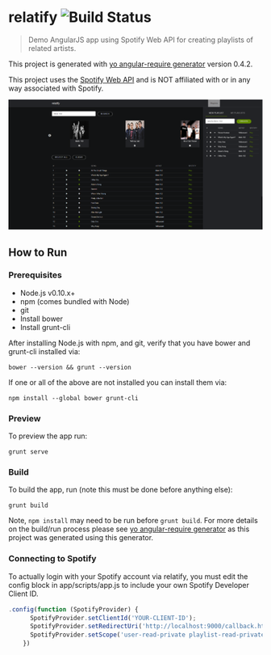 # relatify ![Build Status](https://travis-ci.org/ZackHine/relatify.svg?branch=master)

> Demo AngularJS app using Spotify Web API for creating playlists of related artists.

This project is generated with [yo angular-require generator](https://github.com/aaronallport/generator-angular-require)
version 0.4.2.

This project uses the [Spotify Web API](https://developer.spotify.com/web-api/) and is NOT affiliated with or in any way associated with Spotify.

![ScreenShot](app/images/readme_img.png)

## How to Run

### Prerequisites

* Node.js v0.10.x+
* npm (comes bundled with Node)
* git
* Install bower
* Install grunt-cli

After installing Node.js with npm, and git, verify that you have bower and grunt-cli installed via:

```
bower --version && grunt --version
```

If one or all of the above are not installed you can install them via:

```
npm install --global bower grunt-cli
```

### Preview
To preview the app run:

```
grunt serve
```

### Build
To build the app, run (note this must be done before anything else):

```
grunt build
```

Note, `npm install` may need to be run before `grunt build`. For more details on the build/run process please see [yo angular-require generator](https://github.com/aaronallport/generator-angular-require) as this project was generated using this generator.

### Connecting to Spotify
To actually login with your Spotify account via relatify, you must edit the config block in app/scripts/app.js to include your own Spotify Developer Client ID.

```javascript
.config(function (SpotifyProvider) {
      SpotifyProvider.setClientId('YOUR-CLIENT-ID');
      SpotifyProvider.setRedirectUri('http://localhost:9000/callback.html');
      SpotifyProvider.setScope('user-read-private playlist-read-private playlist-modify-private playlist-modify-public');
    })
```
